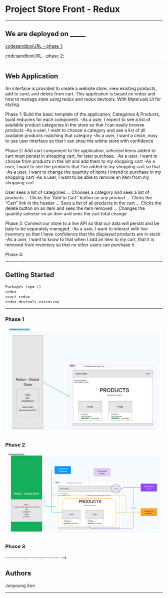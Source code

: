 # Project Store Front - Redux

---------------------------------

## We are deployed on _____

[codesandboxURL - phase 1](https://codesandbox.io/p/github/Junyoungson808/storefront/draft/quiet-wood?file=%2FREADME.md&workspace=%257B%2522activeFileId%2522%253A%2522cla7snarh000ol2ey8w3b9u1k%2522%252C%2522openFiles%2522%253A%255B%2522%252FREADME.md%2522%255D%252C%2522sidebarPanel%2522%253A%2522EXPLORER%2522%252C%2522gitSidebarPanel%2522%253A%2522COMMIT%2522%252C%2522sidekickItems%2522%253A%255B%257B%2522type%2522%253A%2522SETUP_SHELL_LOG%2522%252C%2522shellId%2522%253A%2522cla7snax1000rl2ey97pyb10x%2522%252C%2522isMinimized%2522%253Afalse%252C%2522key%2522%253A%2522cla7snax1000rl2ey97pyb10x%2522%257D%252C%257B%2522key%2522%253A%2522cla7sncw3000q356hi67ww5iv%2522%252C%2522type%2522%253A%2522PROJECT_SETUP%2522%252C%2522isMinimized%2522%253Afalse%257D%252C%257B%2522type%2522%253A%2522PREVIEW%2522%252C%2522taskId%2522%253A%2522start%2522%252C%2522port%2522%253A3000%252C%2522key%2522%253A%2522cla7snx0p008k356hsw8165al%2522%252C%2522isMinimized%2522%253Afalse%257D%252C%257B%2522type%2522%253A%2522TASK_LOG%2522%252C%2522taskId%2522%253A%2522start%2522%252C%2522key%2522%253A%2522cla7snuqv006m356hgbm1e2nu%2522%252C%2522isMinimized%2522%253Afalse%257D%255D%257D);

[codesandboxURL - phase 2](https://codesandbox.io/p/github/Junyoungson808/storefront/combined-reducers?file=%2FREADME.md&workspace=%257B%2522activeFileId%2522%253A%2522cla99pkoi0009l1gr07jr55im%2522%252C%2522openFiles%2522%253A%255B%255D%252C%2522sidebarPanel%2522%253A%2522EXPLORER%2522%252C%2522gitSidebarPanel%2522%253A%2522COMMIT%2522%252C%2522sidekickItems%2522%253A%255B%257B%2522type%2522%253A%2522PREVIEW%2522%252C%2522taskId%2522%253A%2522start%2522%252C%2522port%2522%253A3000%252C%2522key%2522%253A%2522cla99q6rk00da356htld9ref0%2522%252C%2522isMinimized%2522%253Afalse%257D%252C%257B%2522type%2522%253A%2522TASK_LOG%2522%252C%2522taskId%2522%253A%2522start%2522%252C%2522key%2522%253A%2522cla99q4dw00b9356hh6tq5q7p%2522%252C%2522isMinimized%2522%253Afalse%257D%255D%257D);

---------------------------------

## Web Application

<!-- ***[Explain your app, should be at least a paragraph. What does it do? Why should I use? Sell your product!]*** -->

An interface is provided to create a website store, view existing products, add to card, and delete from cart. This application is based on redux and how to manage state using redux and redux devtools. With Materuals.UI for styling.

Phase 1:
Build the basic template of the application, Categories & Products, build reducers for each component.
  -As a user, I expect to see a list of available product categories in the store so that I can easily browse products
  -As a user, I want to choose a category and see a list of all available products matching that category
  -As a user, I want a clean, easy to use user interface so that I can shop the online store with confidence

Phase 2:
Add cart component to the application, selected items added to cart must persist in shopping cart, for later purchase.
  -As a user, I want to choose from products in the list and add them to my shopping cart
  -As a user, I want to see the products that I’ve added to my shopping cart so that
  -As a user, I want to change the quantity of items I intend to purchase in my shopping cart
  -As a user, I want to be able to remove an item from my shopping cart

User sees a list of categories
… Chooses a category and sees a list of products
… Clicks the “Add to Cart” button on any product
… Clicks the “Cart” link in the header
… Sees a list of all products in the cart
… Clicks the delete button on an item and sees the item removed
… Changes the quantity selector on an item and sees the cart total change

Phase 3:
Connect our store to a live API so that our data will persist and be bale to be separately managed.
  -As a user, I want to interact with live inventory so that I have confidence that the displayed products are in stock
  -As a user, I want to know to that when I add an item to my cart, that it is removed from inventory so that no other users can purchase it

Phase 4:

---------------------------------

## Getting Started


```
Packages (npm i)
redux
react-redux
redux-devtools-extension

```

---------------------------------

### Phase 1

![Uml Phase 1](./uml-36.png)

### Phase 2

![Uml Phase 2](./uml-37.png)

### Phase 3

<!-- ![Uml Phase 2](./uml-37.png) -->


--------------------------- -->

## Authors

Junyoung Son

------------------------------
